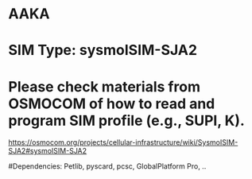 # AAKA


# SIM Type: sysmoISIM-SJA2 
# Please check materials from OSMOCOM of how to read and program SIM profile (e.g., SUPI, K).
https://osmocom.org/projects/cellular-infrastructure/wiki/SysmoISIM-SJA2#sysmoISIM-SJA2



#Dependencies: 
Petlib,
pyscard,
pcsc,
GlobalPlatform Pro,
..

